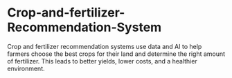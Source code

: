 # Crop-and-fertilizer-Recommendation-System
Crop and fertilizer recommendation systems use data and AI to help farmers choose the best crops for their land and determine the right amount of fertilizer. This leads to better yields, lower costs, and a healthier environment.
